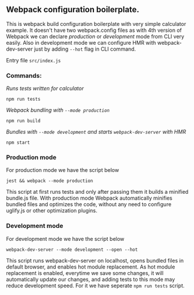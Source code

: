 ## Webpack configuration boilerplate.

This is webpack build configuration boilerplate with very simple calculator example.
It doesn't have two webpack.config files as with 4th version of Webpack we can declare _production_ or _development_ mode from CLI very easily. Also in development mode we can configure HMR with webpack-dev-server just by adding `--hot` flag in CLI command.

Entry file `src/index.js`

### Commands:

_Runs tests written for calculator_

```
npm run tests
```

_Webpack bundling with `--mode production`_

```
npm run build
```

_Bundles with `--mode development` and starts `webpack-dev-server` with HMR_

```
npm start
```

### Production mode

For production mode we have the script below

```
jest && webpack --mode production
```

This script at first runs tests and only after passing them it builds a minified bundle.js file. With production mode Webpack automatically minifies bundled files and optimizes the code, without any need to configure uglify.js or other optimization plugins.

### Development mode

For development mode we have the script below

```
webpack-dev-server --mode development --open --hot
```

This script runs webpack-dev-server on localhost, opens bundled files in default browser, and enables hot module replacement. As hot module replacement is enabled, everytime we save some changes, it will automatically update our changes, and adding tests to this mode may reduce development speed. For it we have seperate `npm run tests` script.
